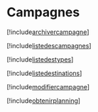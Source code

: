 # Campagnes

[!include[archivercampagne](campagnes.archivercampagne.autogen.md)]

[!include[listedescampagnes](campagnes.listedescampagnes.autogen.md)]

[!include[listedestypes](campagnes.listedestypes.autogen.md)]

[!include[listedestinations](campagnes.listedestinations.autogen.md)]

[!include[modifiercampagne](campagnes.modifiercampagne.autogen.md)]

[!include[obtenirplanning](campagnes.obtenirplanning.autogen.md)]


















